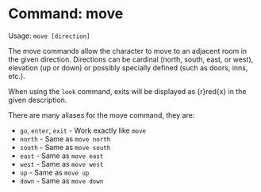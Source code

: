 # Command: move
Usage: `move [direction]`

The move commands allow the character to move to an adjacent room in the given
direction. Directions can be cardinal (north, south, east, or west), elevation
(up or down) or possibly specially defined (such as doors, inns, etc.).

When using the `look` command, exits will be displayed as {r}red{x} in the given
description.

There are many aliases for the move command, they are:

* `go`, `enter`, `exit` - Work exactly like `move`
* `north` - Same as `move north`
* `south` - Same as `move south`
* `east` - Same as `move east`
* `west` - Same as `move west`
* `up` - Same as `move up`
* `down` - Same as `move down`
